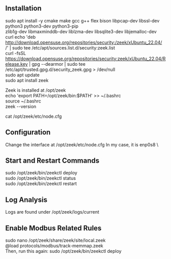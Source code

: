 ## Installation
sudo apt install -y cmake make gcc g++ flex bison libpcap-dev libssl-dev python3 python3-dev python3-pip \
  zlib1g-dev libmaxminddb-dev liblzma-dev libsqlite3-dev libjemalloc-dev curl
echo 'deb http://download.opensuse.org/repositories/security:/zeek/xUbuntu_22.04/ /' | sudo tee /etc/apt/sources.list.d/security:zeek.list \
curl -fsSL https://download.opensuse.org/repositories/security:zeek/xUbuntu_22.04/Release.key | gpg --dearmor | sudo tee /etc/apt/trusted.gpg.d/security_zeek.gpg > /dev/null \
sudo apt update \
sudo apt install zeek

Zeek is installed at /opt/zeek\
echo 'export PATH=/opt/zeek/bin:$PATH' >> ~/.bashrc \
source ~/.bashrc \
zeek --version

cat /opt/zeek/etc/node.cfg

## Configuration
Change the interface at /opt/zeek/etc/node.cfg
In my case, it is enp0s8 \

## Start and Restart Commands
sudo /opt/zeek/bin/zeekctl deploy \
sudo /opt/zeek/bin/zeekctl status \
sudo /opt/zeek/bin/zeekctl restart

## Log Analysis
Logs are found under /opt/zeek/logs/current

## Enable Modbus Related Rules
sudo nano /opt/zeek/share/zeek/site/local.zeek \
@load protocols/modbus/track-memmap.zeek \
Then, run this again: sudo /opt/zeek/bin/zeekctl deploy




